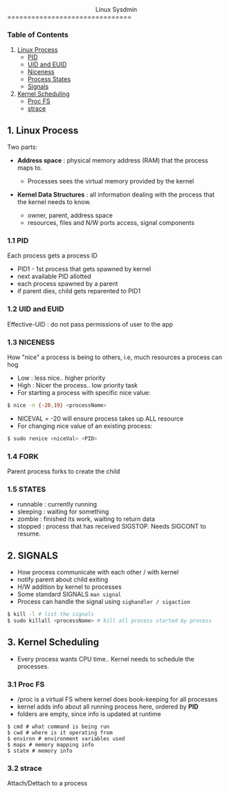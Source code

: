 <center>Linux Sysdmin</center>
===============================

### Table of Contents
1. [Linux Process](#linuxProcess)
   * [PID](#pid)
   * [UID and EUID](#uid-euid)
   * [Niceness](#niceness)
   * [Process States](#process-states)
   * [Signals](#signals)
2. [Kernel Scheduling](#kernel-sched)
   * [Proc FS](#procfs)
   * [strace](#strace)


## 1. Linux Process <a name="linuxProcess"></a>
Two parts:

- **Address space** : physical memory address (RAM) that the process maps to.
  * Processes sees the virtual memory provided by the kernel

- **Kernel Data Structures** : all information dealing with the process that the 
kernel needs to know.
  * owner, parent, address space
  * resources, files and N/W ports access, signal components


### 1.1 PID<a name="pid"></a>
Each process gets a process ID
- PID1 - 1st process that gets spawned by kernel
- next available PID allotted
- each process spawned by a parent
- if parent dies, child gets reparented to PID1

### 1.2 UID and EUID<a name="uid-euid"></a>
Effective-UID : do not pass permissions of user to the app

### 1.3 NICENESS<a name="niceness"></a>
How "nice" a process is being to others, i.e, much resources a process can hog
- Low : less nice.. higher priority
- High : Nicer the process.. low priority task
- For starting a process with specific nice value:  
```bash
$ nice -n {-20,19} <processName>
```
- NICEVAL = -20 will ensure process takes up ALL resource
- For changing nice value of an existing process:  
```bash
$ sudo renice <niceVal> <PID>
```

### 1.4 FORK<a name="fork"></a>
Parent process forks to create the child

### 1.5 STATES<a name="process-states"></a>
- runnable : currently running 
- sleeping : waiting for something
- zombie : finished its work, waiting to return data
- stopped : process that has received SIGSTOP. Needs SIGCONT to resume.

## 2. SIGNALS<a name="signals"></a>
- How process communicate with each other / with kernel
- notify parent about child exiting
- H/W addition by kernel to processes
- Some standard SIGNALS ```man signal```
- Process can handle the signal using ```sighandler / sigaction```
```bash
$ kill -l # list the signals  
$ sudo killall <processName> # kill all process started by process   
```

## 3. Kernel Scheduling<a name="kernel-sched"></a>
- Every process wants CPU time.. Kernel needs to schedule the processes.
 
### 3.1 Proc FS <a name=procfs></a>
- /proc is a virtual FS where kernel does book-keeping for all processes 
- kernel adds info about all running process here, ordered by **PID**
- folders are empty, since info is updated at runtime
```
$ cmd # what command is being run  
$ cwd # where is it operating from  
$ environ # environment variables used  
$ maps # memory mapping info  
$ statm # memory info  
```

### 3.2 strace<a name="strace"></a>
Attach/Dettach to a process
